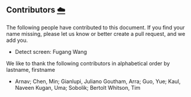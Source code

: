 ## Contributors [:cloud:](https://github.com/cloudmesh/book/blob/master/cloud-clusters/contributors.md)

The following people have contributed to this document. If you find
your name missing, please let us know or better create a pull request,
and we add you.

* Detect screen: Fugang Wang

We like to thank the following contributors in alphabetical order by
lastname, firstname

* Arnav;
  Chen, Min;
  Gianlupi, Juliano 
  Goutham, Arra;
  Guo, Yue;
  Kaul, Naveen
  Kugan, Uma;
  Sobolik; Bertolt
  Whitson, Tim 


